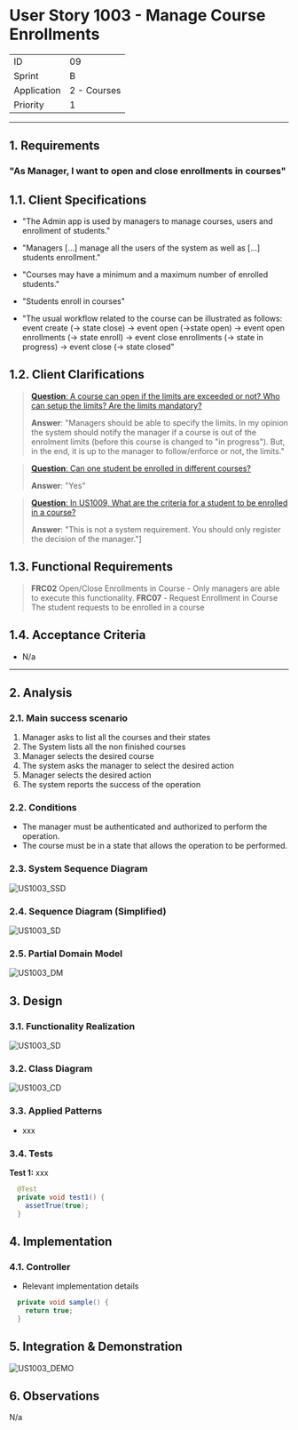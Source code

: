 # User Story 1003 - Manage Course Enrollments

|             |             |
| ----------- | ----------- |
| ID          | 09          |
| Sprint      | B           |
| Application | 2 - Courses |
| Priority    | 1           |

---

## 1. Requirements

### "As Manager, I want to open and close enrollments in courses"

## 1.1. Client Specifications

- "The Admin app is used by managers to manage courses, users and enrollment of students."

- "Managers [...] manage all the users of the system as well as [...] students enrollment."

- "Courses may have a minimum and a maximum number of enrolled students."

- "Students enroll in courses"

- "The usual workflow related to the course can be illustrated as follows:
  event create (-> state close) -> event open (->state open) -> event open enrollments (-> state
  enroll) -> event close enrollments (-> state in progress) -> event close (-> state closed"

## 1.2. Client Clarifications

> [**Question**: A course can open if the limits are exceeded or not? Who can setup the limits? Are the limits mandatory?](https://moodle.isep.ipp.pt/mod/forum/discuss.php?d=21913)
>
> **Answer**: "Managers should be able to specify the limits. In my opinion the system should notify the manager if a course is out of the enrolment limits (before this course is changed to "in progress"). But, in the end, it is up to the manager to follow/enforce or not, the limits."

> [**Question**: Can one student be enrolled in different courses?](https://moodle.isep.ipp.pt/mod/forum/discuss.php?d=21922)
>
> **Answer**: "Yes"

> [**Question**: In US1009, What are the criteria for a student to be enrolled in a course?](https://moodle.isep.ipp.pt/mod/forum/discuss.php?d=22498)
>
> **Answer**: "This is not a system requirement. You should only register the decision of the manager."]

## 1.3. Functional Requirements

> **FRC02** Open/Close Enrollments in Course - Only managers are able to execute this functionality.
> **FRC07** - Request Enrollment in Course The student requests to be enrolled in a course

## 1.4. Acceptance Criteria

- N/a

---

## 2. Analysis

### 2.1. Main success scenario

1. Manager asks to list all the courses and their states
2. The System lists all the non finished courses
3. Manager selects the desired course
4. The system asks the manager to select the desired action
5. Manager selects the desired action
6. The system reports the success of the operation

### 2.2. Conditions

- The manager must be authenticated and authorized to perform the operation.
- The course must be in a state that allows the operation to be performed.

### 2.3. System Sequence Diagram

![US1003_SSD](out/US1003_SSD.svg)

### 2.4. Sequence Diagram (Simplified)

![US1003_SD](out/US1003_SD.svg)

### 2.5. Partial Domain Model

![US1003_DM](out/US1003_DM.svg)

## 3. Design

### 3.1. Functionality Realization

![US1003_SD](out/US1003_SD.svg)

### 3.2. Class Diagram

![US1003_CD](out/US1003_CD.svg)

### 3.3. Applied Patterns

- xxx

### 3.4. Tests

**Test 1:** xxx

```java
  @Test
  private void test1() {
    assetTrue(true);
  }
```

## 4. Implementation

### 4.1. Controller

- Relevant implementation details

```java
  private void sample() {
    return true;
  }
```

## 5. Integration & Demonstration

![US1003_DEMO](US1003_DEMO.png)

## 6. Observations

N/a
